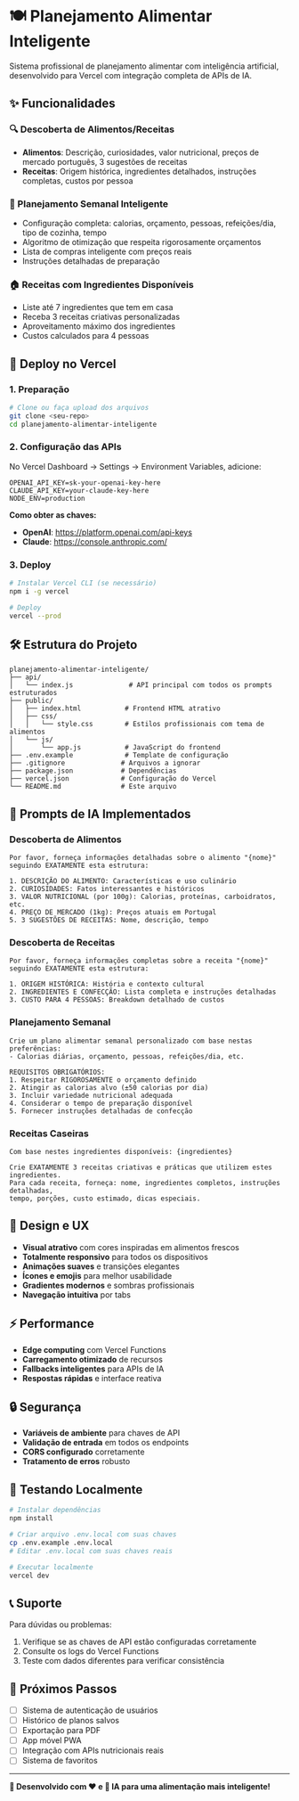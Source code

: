 # 🍽️ Planejamento Alimentar Inteligente

Sistema profissional de planejamento alimentar com inteligência artificial, desenvolvido para Vercel com integração completa de APIs de IA.

## ✨ Funcionalidades

### 🔍 Descoberta de Alimentos/Receitas
- **Alimentos**: Descrição, curiosidades, valor nutricional, preços de mercado português, 3 sugestões de receitas
- **Receitas**: Origem histórica, ingredientes detalhados, instruções completas, custos por pessoa

### 📅 Planejamento Semanal Inteligente  
- Configuração completa: calorias, orçamento, pessoas, refeições/dia, tipo de cozinha, tempo
- Algoritmo de otimização que respeita rigorosamente orçamentos
- Lista de compras inteligente com preços reais
- Instruções detalhadas de preparação

### 🏠 Receitas com Ingredientes Disponíveis
- Liste até 7 ingredientes que tem em casa
- Receba 3 receitas criativas personalizadas
- Aproveitamento máximo dos ingredientes
- Custos calculados para 4 pessoas

## 🚀 Deploy no Vercel

### 1. Preparação
```bash
# Clone ou faça upload dos arquivos
git clone <seu-repo>
cd planejamento-alimentar-inteligente
```

### 2. Configuração das APIs
No Vercel Dashboard → Settings → Environment Variables, adicione:

```env
OPENAI_API_KEY=sk-your-openai-key-here
CLAUDE_API_KEY=your-claude-key-here  
NODE_ENV=production
```

**Como obter as chaves:**
- **OpenAI**: https://platform.openai.com/api-keys
- **Claude**: https://console.anthropic.com/

### 3. Deploy
```bash
# Instalar Vercel CLI (se necessário)
npm i -g vercel

# Deploy
vercel --prod
```

## 🛠️ Estrutura do Projeto

```
planejamento-alimentar-inteligente/
├── api/
│   └── index.js              # API principal com todos os prompts estruturados
├── public/
│   ├── index.html           # Frontend HTML atrativo
│   ├── css/
│   │   └── style.css        # Estilos profissionais com tema de alimentos
│   └── js/
│       └── app.js           # JavaScript do frontend
├── .env.example             # Template de configuração
├── .gitignore              # Arquivos a ignorar
├── package.json            # Dependências
├── vercel.json             # Configuração do Vercel
└── README.md               # Este arquivo
```

## 🤖 Prompts de IA Implementados

### Descoberta de Alimentos
```
Por favor, forneça informações detalhadas sobre o alimento "{nome}" seguindo EXATAMENTE esta estrutura:

1. DESCRIÇÃO DO ALIMENTO: Características e uso culinário
2. CURIOSIDADES: Fatos interessantes e históricos  
3. VALOR NUTRICIONAL (por 100g): Calorias, proteínas, carboidratos, etc.
4. PREÇO DE MERCADO (1kg): Preços atuais em Portugal
5. 3 SUGESTÕES DE RECEITAS: Nome, descrição, tempo
```

### Descoberta de Receitas  
```
Por favor, forneça informações completas sobre a receita "{nome}" seguindo EXATAMENTE esta estrutura:

1. ORIGEM HISTÓRICA: História e contexto cultural
2. INGREDIENTES E CONFECÇÃO: Lista completa e instruções detalhadas
3. CUSTO PARA 4 PESSOAS: Breakdown detalhado de custos
```

### Planejamento Semanal
```
Crie um plano alimentar semanal personalizado com base nestas preferências:
- Calorias diárias, orçamento, pessoas, refeições/dia, etc.

REQUISITOS OBRIGATÓRIOS:
1. Respeitar RIGOROSAMENTE o orçamento definido
2. Atingir as calorias alvo (±50 calorias por dia)  
3. Incluir variedade nutricional adequada
4. Considerar o tempo de preparação disponível
5. Fornecer instruções detalhadas de confecção
```

### Receitas Caseiras
```
Com base nestes ingredientes disponíveis: {ingredientes}

Crie EXATAMENTE 3 receitas criativas e práticas que utilizem estes ingredientes.
Para cada receita, forneça: nome, ingredientes completos, instruções detalhadas, 
tempo, porções, custo estimado, dicas especiais.
```

## 🎨 Design e UX

- **Visual atrativo** com cores inspiradas em alimentos frescos
- **Totalmente responsivo** para todos os dispositivos  
- **Animações suaves** e transições elegantes
- **Ícones e emojis** para melhor usabilidade
- **Gradientes modernos** e sombras profissionais
- **Navegação intuitiva** por tabs

## ⚡ Performance

- **Edge computing** com Vercel Functions
- **Carregamento otimizado** de recursos
- **Fallbacks inteligentes** para APIs de IA
- **Respostas rápidas** e interface reativa

## 🔒 Segurança

- **Variáveis de ambiente** para chaves de API
- **Validação de entrada** em todos os endpoints
- **CORS configurado** corretamente
- **Tratamento de erros** robusto

## 🧪 Testando Localmente

```bash
# Instalar dependências
npm install

# Criar arquivo .env.local com suas chaves
cp .env.example .env.local
# Editar .env.local com suas chaves reais

# Executar localmente
vercel dev
```

## 📞 Suporte

Para dúvidas ou problemas:
1. Verifique se as chaves de API estão configuradas corretamente
2. Consulte os logs do Vercel Functions
3. Teste com dados diferentes para verificar consistência

## 🎯 Próximos Passos

- [ ] Sistema de autenticação de usuários
- [ ] Histórico de planos salvos  
- [ ] Exportação para PDF
- [ ] App móvel PWA
- [ ] Integração com APIs nutricionais reais
- [ ] Sistema de favoritos

---

**🌟 Desenvolvido com ❤️ e 🤖 IA para uma alimentação mais inteligente!**